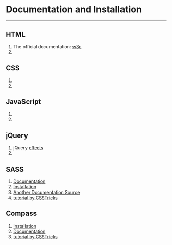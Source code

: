 # Documentation and Installation

---

## HTML

1. The official documentation: [w3c](http://www.w3schools.com/html/)
2. 

## CSS

1. 
2. 

## JavaScript

1. 
2. 

## jQuery

1. jQuery [effects](http://jqueryui.com/effect/)
2. 

## SASS

1. [Documentation](http://sass-lang.com/guide)
2. [Installation](http://sass-lang.com/install)
3. [Another Documentation Source](http://sass-lang.com/documentation/file.SASS_REFERENCE.html)
4. [tutorial by CSSTricks](https://css-tricks.com/video-screencasts/88-intro-to-compass-sass/)

## Compass 

1. [Installation](http://compass-style.org/install/)
2. [Documentation](http://compass-style.org/)
3. [tutorial by CSSTricks](https://css-tricks.com/video-screencasts/88-intro-to-compass-sass/)